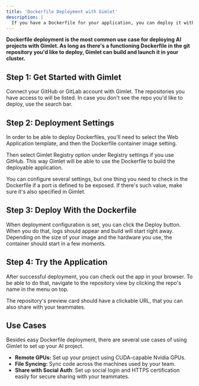 ```yaml
---
title: 'Dockerfile Deployment with Gimlet'
description: |
  If you have a Dockerfile for your application, you can deploy it with Gimlet. Find out how.
---
```


**Dockerfile deployment is the most common use case for deploying AI projects with Gimlet. As long as there's a functioning Dockerfile in the git repository you'd like to deploy, Gimlet can build and launch it in your cluster.**

## Step 1: Get Started with Gimlet

Connect your GitHub or GitLab account with Gimlet. The repositories you have access to will be listed. In case you don't see the repo you'd like to deploy, use the search bar.

## Step 2: Deployment Settings

In order to be able to deploy Dockerfiles, you'll need to select the Web Application template, and then the Dockerfile container image setting.

Then select Gimlet Registry option under Registry settings if you use GitHub. This way Gimlet will be able to use the Dockerfile to build the deployable application.

You can configure several settings, but one thing you need to check in the Dockerfile if a port is defined to be exposed. If there's such value, make sure it's also specified in Gimlet.

## Step 3: Deploy With the Dockerfile

When deployment configuration is set, you can click the Deploy button. When you do that, logs should appear and build will start right away. Depending on the size of your image and the hardware you use, the container should start in a few moments.

## Step 4: Try the Application

After successful deployment, you can check out the app in your browser. To be able to do that, navigate to the repository view by clicking the repo's name in the menu on top.

The repository's preview card should have a clickable URL, that you can also share with your teammates.

## Use Cases

Besides easy Dockerfile deployment, there are several use cases of using Gimlet to set up your AI project.

- **Remote GPUs:** Set up your project using CUDA-capable Nvidia GPUs.
- **File Syncing:** Sync code across the machines used by your team.
- **Share with Social Auth**: Set up social login and HTTPS certification easily for secure sharing with your teammates.
